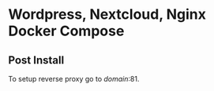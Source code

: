 # Wordpress, Nextcloud, Nginx Docker Compose

## Post Install

To setup reverse proxy go to *domain*:81.
